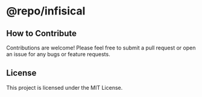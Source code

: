# @repo/infisical

## How to Contribute

Contributions are welcome! Please feel free to submit a pull request or open an issue for any bugs or feature requests.

## License

This project is licensed under the MIT License.
